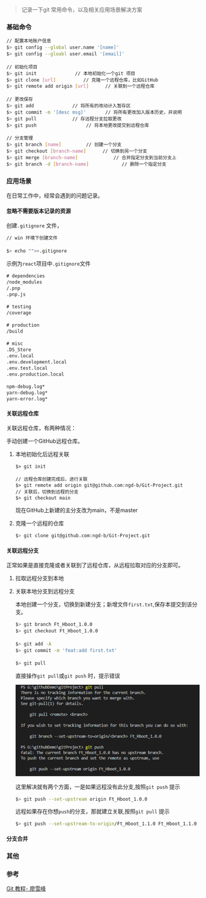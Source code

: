 > 记录一下git 常用命令，以及相关应用场景解决方案

### 基础命令

```sh
// 配置本地账户信息
$> git config --global user.name '[name]'
$> git config --gloabl user.email '[email]'

// 初始化项目
$> git init              // 本地初始化一个git 项目
$> git clone [url]          // 克隆一个远程仓库，比如GitHub
$> git remote add origin [url]      // 关联到一个远程仓库 

// 更改保存
$> git add              // 将所有的改动计入暂存区
$> git commit -m '[desc msg]'       // 将所有更改加入版本历史，并说明
$> git pull             // 存远程分支拉取更改
$> git push                  // 将本地更改提交到远程仓库

// 分支管理
$> git branch [name]         // 创建一个分支
$> git checkout [branch-name]      // 切换到另一个分支
$> git merge [branch-name]             // 合并指定分支到当前分支上
$> git branch -d [branch-name]            // 删除一个指定分支
```


### 应用场景

在日常工作中，经常会遇到的问题记录。

#### 忽略不需要版本记录的资源

创建`.gitignore` 文件，

```sh
// win 环境下创建文件

$> echo "">>.gitignore
```
示例为`react`项目中`.gitignore`文件
```.gitignore
# dependencies
/node_modules
/.pnp
.pnp.js

# testing
/coverage

# production
/build

# misc
.DS_Store
.env.local
.env.development.local
.env.test.local
.env.production.local

npm-debug.log*
yarn-debug.log*
yarn-error.log*

```

#### 关联远程仓库

关联远程仓库，有两种情况：

手动创建一个GitHub远程仓库。

1. 本地初始化后远程关联

    ```shell
    $> git init

    // 远程仓库创建完成后，进行关联
    $> git remote add origin git@github.com:ngd-b/Git-Project.git
    // 关联后，切换到远程的分支
    $> git checkout main
    ```
    现在GitHub上新建的主分支改为main，不是master

2. 克隆一个远程的仓库
    ```sh
    $> git clone git@github.com:ngd-b/Git-Project.git
    ```

#### 关联远程分支

正常如果是直接克隆或者关联到了远程仓库，从远程拉取对应的分支即可。

1. 拉取远程分支到本地

2. 关联本地分支到远程分支

    本地创建一个分支，切换到新建分支；新增文件`first.txt`,保存本提交到该分支。

    ```sh
    $> git branch Ft_Hboot_1.0.0              
    $> git checkout Ft_Hboot_1.0.0

    $> git add -A
    $> git commit -m 'feat:add first.txt'
    
    $> git pull
    ```
    直接操作`git pull`或`git push` 时，提示错误

    <img src='./static/branchError.png'>

    这里解决就有两个方面，一是如果远程没有此分支,按照`git push` 提示
    ```sh
    $> git push --set-upstream origin Ft_Hboot_1.0.0
    ```
    远程如果存在你想`push`的分支，那就建立关联,按照`git pull` 提示
    ```sh
    $> git push --set-upstream-to-origin/Ft_Hboot_1.1.0 Ft_Hboot_1.1.0
    ```
#### 分支合并
### 其他



### 参考
[Git 教程- 廖雪峰](https://www.liaoxuefeng.com/wiki/896043488029600)